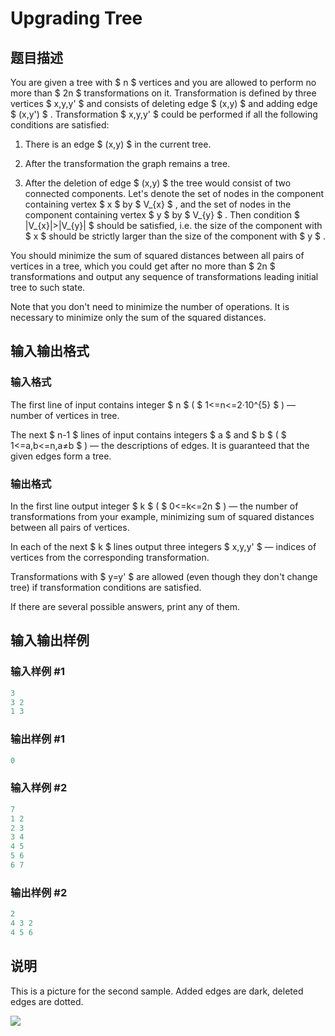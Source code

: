 # Upgrading Tree

## 题目描述

You are given a tree with $ n $ vertices and you are allowed to perform no more than $ 2n $ transformations on it. Transformation is defined by three vertices $ x,y,y' $ and consists of deleting edge $ (x,y) $ and adding edge $ (x,y') $ . Transformation $ x,y,y' $ could be performed if all the following conditions are satisfied:

1. There is an edge $ (x,y) $ in the current tree.

2. After the transformation the graph remains a tree.

3. After the deletion of edge $ (x,y) $ the tree would consist of two connected components. Let's denote the set of nodes in the component containing vertex $ x $ by $ V_{x} $ , and the set of nodes in the component containing vertex $ y $ by $ V_{y} $ . Then condition $ |V_{x}|&gt;|V_{y}| $ should be satisfied, i.e. the size of the component with $ x $ should be strictly larger than the size of the component with $ y $ .

You should minimize the sum of squared distances between all pairs of vertices in a tree, which you could get after no more than $ 2n $ transformations and output any sequence of transformations leading initial tree to such state.

Note that you don't need to minimize the number of operations. It is necessary to minimize only the sum of the squared distances.

## 输入输出格式

### 输入格式

The first line of input contains integer $ n $ ( $ 1<=n<=2·10^{5} $ ) — number of vertices in tree.

The next $ n-1 $ lines of input contains integers $ a $ and $ b $ ( $ 1<=a,b<=n,a≠b $ ) — the descriptions of edges. It is guaranteed that the given edges form a tree.

### 输出格式

In the first line output integer $ k $ ( $ 0<=k<=2n $ ) — the number of transformations from your example, minimizing sum of squared distances between all pairs of vertices.

In each of the next $ k $ lines output three integers $ x,y,y' $ — indices of vertices from the corresponding transformation.

Transformations with $ y=y' $ are allowed (even though they don't change tree) if transformation conditions are satisfied.

If there are several possible answers, print any of them.

## 输入输出样例

### 输入样例 #1

```cpp
3
3 2
1 3

```
### 输出样例 #1

```cpp
0

```
### 输入样例 #2

```cpp
7
1 2
2 3
3 4
4 5
5 6
6 7

```
### 输出样例 #2

```cpp
2
4 3 2
4 5 6
```


## 说明

This is a picture for the second sample. Added edges are dark, deleted edges are dotted.

![](https://cdn.luogu.com.cn/upload/vjudge_pic/CF843C/5905cec6b2c0826d6ba38e3611ad2a2ba852ba57.png)

